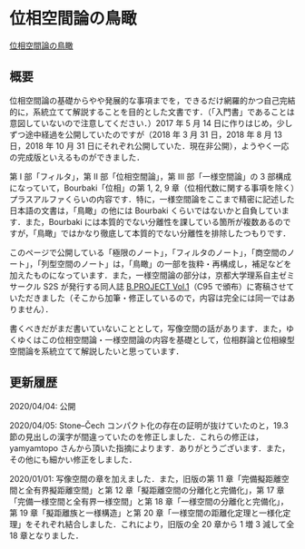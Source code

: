 # 位相空間論の鳥瞰

[位相空間論の鳥瞰](files/genetopo_20210101.pdf)

## 概要

位相空間論の基礎からやや発展的な事項までを，できるだけ網羅的かつ自己完結的に，系統立てて解説することを目的とした文書です．（「入門書」であることは意図していないので注意してください．）2017 年 5 月 14 日に作りはじめ，少しずつ途中経過を公開していたのですが（2018 年 3 月 31 日，2018 年 8 月 13 日，2018 年 10 月 31 日にそれぞれ公開していた．現在非公開），ようやく一応の完成版といえるものができました．

第 I 部「フィルタ」，第 II 部「位相空間論」，第 III 部「一様空間論」の 3 部構成になっていて，Bourbaki「位相」の第 1, 2, 9 章（位相代数に関する事項を除く）プラスアルファくらいの内容です．特に，一様空間論をここまで精密に記述した日本語の文書は，「鳥瞰」の他には Bourbaki くらいではないかと自負しています．また，Bourbaki には本質的でない分離性を課している箇所が複数あるのですが，「鳥瞰」ではかなり徹底して本質的でない分離性を排除したつもりです．

このページで公開している「極限のノート」，「フィルタのノート」，「商空間のノート」，「列型空間のノート」は，「鳥瞰」の一部を抜粋・再構成し，補足などを加えたものになっています．また，一様空間論の部分は，京都大学理系自主ゼミサークル S2S が発行する同人誌 [B.PROJECT Vol.1](http://s2s.undefin.net/wiki/?B.PROJECT)（C95 で頒布）に寄稿させていただきました（そこから加筆・修正しているので，内容は完全には同一ではありません）．

書くべきだがまだ書いていないこととして，写像空間の話があります．また，ゆくゆくはこの位相空間論・一様空間論の内容を基礎として，位相群論と位相線型空間論を系統立てて解説したいと思っています．

## 更新履歴

2020/04/04: 公開

2020/04/05: Stone–Čech コンパクト化の存在の証明が抜けていたのと，19.3 節の見出しの漢字が間違っていたのを修正しました．これらの修正は，yamyamtopo さんから頂いた指摘によります．ありがとうございます．また，その他にも細かい修正をしました．

2020/01/01: 写像空間の章を加えました．また，旧版の第 11 章「完備擬距離空間と全有界擬距離空間」と第 12 章「擬距離空間の分離化と完備化」，第 17 章「完備一様空間と全有界一様空間」と第 18 章「一様空間の分離化と完備化」，第 19 章「擬距離族と一様構造」と第 20 章「一様空間の距離化定理と一様化定理」をそれぞれ結合しました．これにより，旧版の全 20 章から 1 増 3 減して全 18 章となりました．
